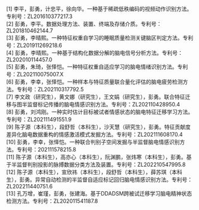 [1]	李平，彭勇，计忠平，徐向华。一种基于稀疏低秩编码的视频动作识别方法。专利号：ZL201610377217.3   
[2]	彭勇，李平。数据处理方法、装置、终端及存储介质。专利号：ZL201810462144.7   
[3]	彭勇，李晴熙。一种特征权重自学习的睡眠质量检测关键脑区判定方法。专利号：ZL201911269218.6   
[4]	彭勇，李晴熙。一种基于结构化数据分解的脑电信号分析方法。专利号：ZL202010114457.0   
[5]	彭勇，朱琦，张怿恺。一种特征权重自适应学习的脑电情绪识别方法。专利号：ZL202110075007.X   
[6]	彭勇，李幸，张怿恺。一种样本与特征质量联合量化评估的脑电疲劳检测方法。专利号：ZL202110317792.5   
[7]	李文政（研究生），黄文娜（研究生），王文娟（研究生），彭勇。联合特征迁移与图半监督标记传播的脑电情感识别方法。专利号：ZL202110428950.4   
[8]	彭勇，刘鸿刚。一种实时估计目标被试者情感状态的脑电特征迁移学习方法。专利号：ZL202111491551.9   
[9]	陈子源（本科生），段舒哲（本科生），沙天慧（研究生），彭勇。特征贡献度差异化脑电数据重构的情感激活模式发掘方法。专利号：ZL202111608170.4   
[10]	彭勇，李幸，张怿恺。一种联合判别子空间发掘与半监督脑电情感识别方法。专利号：202111578215.8   
[11]	陈子源（本科生），高亦心（本科生），阮渊鹏，张炜寒（本科生），彭勇。基于半监督判别投影的脉搏数据分类方法及装置。专利号：ZL202210547995.8   
[12]	陈子源（本科生），宣欣祎（本科生），段舒哲（本科生），薛苏琪（本科生），彭勇。异常自动检测的半监督自适应标记回归脑电情感识别方法。专利号：ZL202211440751.6   
[13]	孔万增，崔瑾，彭勇，张建海。基于DDADSM跨被试迁移学习脑电精神状态检测方法。专利号：ZL202011541187.8   
